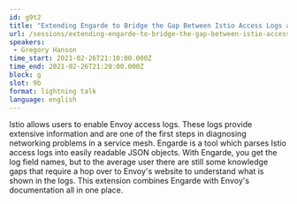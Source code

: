 ```yaml
---
id: g9t2
title: "Extending Engarde to Bridge the Gap Between Istio Access Logs and Envoy's Documentation"
url: /sessions/extending-engarde-to-bridge-the-gap-between-istio-access-logs-and-envoy-documentation
speakers:
 - Gregory Hanson
time_start: 2021-02-26T21:10:00.000Z
time_end: 2021-02-26T21:20:00.000Z
block: g
slot: 9b
format: lightning talk
language: english
---
```


Istio allows users to enable Envoy access logs. These logs provide extensive information and are one of the first steps in diagnosing networking problems in a service mesh.  Engarde is a tool which parses Istio access logs into easily readable JSON objects.  With Engarde, you get the log field names, but to the average user there are still some knowledge gaps that require a hop over to Envoy's website to understand what is shown in the logs. This extension combines Engarde with Envoy's documentation all in one place.